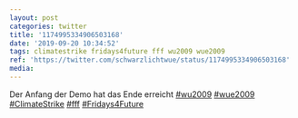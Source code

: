 ```yaml
---
layout: post
categories: twitter
title: '1174995334906503168'
date: '2019-09-20 10:34:52'
tags: climatestrike fridays4future fff wu2009 wue2009
ref: 'https://twitter.com/schwarzlichtwue/status/1174995334906503168'
media:
---
```

Der Anfang der Demo hat das Ende erreicht [#wu2009](/t/wu2009) [#wue2009](/t/wue2009) [#ClimateStrike](/t/climatestrike) [#fff](/t/fff) [#Fridays4Future](/t/fridays4future)